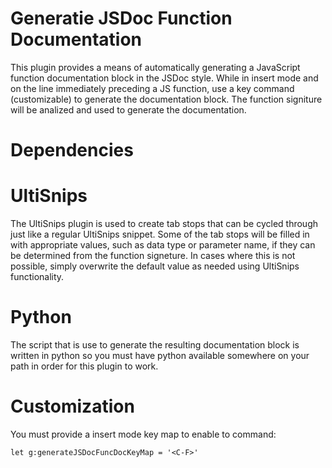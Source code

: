 Generatie JSDoc Function Documentation
======================================

This plugin provides a means of automatically generating a JavaScript function documentation block in the JSDoc style. While in insert mode and on the line immediately preceding a JS function, use a key command (customizable) to generate the documentation block. The function signiture will be analized and used to generate the documentation.

Dependencies
============

# UltiSnips

The UltiSnips plugin is used to create tab stops that can be cycled through just like a regular UltiSnips snippet. Some of the tab stops will be filled in with appropriate values, such as data type or parameter name, if they can be determined from the function signeture. In cases where this is not possible, simply overwrite the default value as needed using UltiSnips functionality.

# Python

The script that is use to generate the resulting documentation block is written in python so you must have python available somewhere on your path in order for this plugin to work.

Customization
=============

You must provide a insert mode key map to enable to command:

`let g:generateJSDocFuncDocKeyMap = '<C-F>'`
